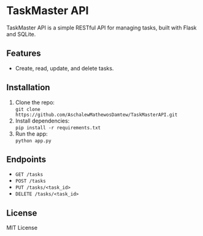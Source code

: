 # TaskMaster API

TaskMaster API is a simple RESTful API for managing tasks, built with Flask and SQLite.

## Features
- Create, read, update, and delete tasks.

## Installation
1. Clone the repo:  
   `git clone https://github.com/AschalewMathewosDamtew/TaskMasterAPI.git`
2. Install dependencies:  
   `pip install -r requirements.txt`
3. Run the app:  
   `python app.py`

## Endpoints
- `GET /tasks`  
- `POST /tasks`  
- `PUT /tasks/<task_id>`  
- `DELETE /tasks/<task_id>`

## License
MIT License
